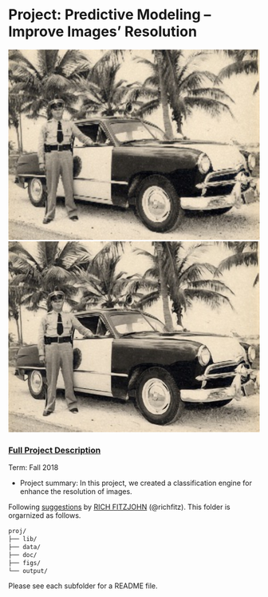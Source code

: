 # Project: Predictive Modeling – Improve Images’ Resolution 
![image](figs/origin.jpg) ![image](figs/test_pic.jpg) 

### [Full Project Description](doc/project3_desc.md)

Term: Fall 2018

+ Project summary: In this project, we created a classification engine for enhance the resolution of images. 
	

Following [suggestions](http://nicercode.github.io/blog/2013-04-05-projects/) by [RICH FITZJOHN](http://nicercode.github.io/about/#Team) (@richfitz). This folder is orgarnized as follows.

```
proj/
├── lib/
├── data/
├── doc/
├── figs/
└── output/
```

Please see each subfolder for a README file.
